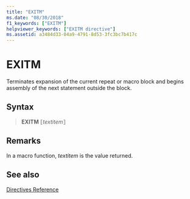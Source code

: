 ```yaml
---
title: "EXITM"
ms.date: "08/30/2018"
f1_keywords: ["EXITM"]
helpviewer_keywords: ["EXITM directive"]
ms.assetid: a3484d33-04a9-4791-8d53-3fc3bc7b417c
---
```

# EXITM

Terminates expansion of the current repeat or macro block and begins assembly of the next statement outside the block.

## Syntax

> **EXITM** ⟦*textitem*⟧

## Remarks

In a macro function, *textitem* is the value returned.

## See also

[Directives Reference](../../assembler/masm/directives-reference.md)<br/>